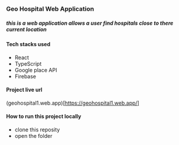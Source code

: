 ### Geo Hospital Web Application
##### this is a web application allows a user find hospitals close to there current location

#### Tech stacks used
- React
- TypeScript
- Google place API
- Firebase

#### Project live url
(geohospital1.web.app)[https://geohospital1.web.app/]

#### How to run this project locally
- clone this reposity
- open the folder